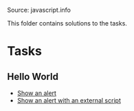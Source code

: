 Source: javascript.info

This folder contains solutions to the tasks.

# Tasks

## Hello World

- [Show an alert](hello-world/1.html)
- [Show an alert with an external script](hello-world/2.html)

